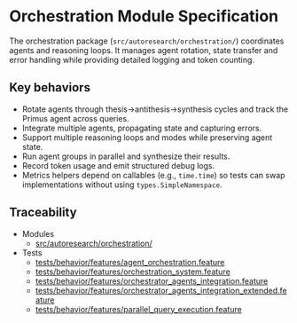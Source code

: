 # Orchestration Module Specification

The orchestration package (`src/autoresearch/orchestration/`) coordinates
agents and reasoning loops. It manages agent rotation, state transfer
and error handling while providing detailed logging and token counting.

## Key behaviors

- Rotate agents through thesis→antithesis→synthesis cycles and track the
  Primus agent across queries.
- Integrate multiple agents, propagating state and capturing errors.
- Support multiple reasoning loops and modes while preserving agent
  state.
- Run agent groups in parallel and synthesize their results.
- Record token usage and emit structured debug logs.
- Metrics helpers depend on callables (e.g., `time.time`) so tests can swap
  implementations without using `types.SimpleNamespace`.

## Traceability

- Modules
  - [src/autoresearch/orchestration/][m1]
- Tests
  - [tests/behavior/features/agent_orchestration.feature][t1]
  - [tests/behavior/features/orchestration_system.feature][t2]
  - [tests/behavior/features/orchestrator_agents_integration.feature][t3]
  - [tests/behavior/features/orchestrator_agents_integration_extended.feature][t4]
  - [tests/behavior/features/parallel_query_execution.feature][t5]

[m1]: ../../src/autoresearch/orchestration/
[t1]: ../../tests/behavior/features/agent_orchestration.feature
[t2]: ../../tests/behavior/features/orchestration_system.feature
[t3]: ../../tests/behavior/features/orchestrator_agents_integration.feature
[t4]: ../../tests/behavior/features/orchestrator_agents_integration_extended.feature
[t5]: ../../tests/behavior/features/parallel_query_execution.feature
